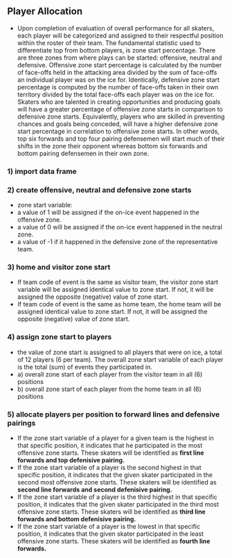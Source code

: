 ## Player Allocation
- Upon completion of evaluation of overall performance for all skaters, each player will be categorized and assigned to their respectful position within the roster of their team. The fundamental statistic used to differentiate top from bottom players, is zone start percentage. There are three zones from where plays can be started: offensive, neutral and defensive. Offensive zone start percentage is calculated by the number of face-offs held in the attacking area divided by the sum of face-offs an individual player was on the ice for. Identically, defensive zone start percentage is computed by the number of face-offs taken in their own territory divided by the total face-offs each player was on the ice for. Skaters who are talented in creating opportunities and producing goals will have a greater percentage of offensive zone starts in comparison to defensive zone starts. Equivalently, players who are skilled in preventing chances and goals being conceded, will have a higher defensive zone start percentage in correlation to offensive zone starts. In other words, top six forwards and top four pairing defensemen will start much of their shifts in the zone their opponent whereas bottom six forwards and bottom pairing defensemen in their own zone.
### 1) import data frame
### 2) create offensive, neutral and defensive zone starts
- zone start variable:
- a value of 1 will be assigned if the on-ice event happened in the offensive zone. 
- a value of 0 will be assigned if the on-ice event happened in the neutral zone. 
- a value of -1 if it happened in the defensive zone of the representative team.
### 3) home and visitor zone start
- If team code of event is the same as visitor team, the visitor zone start variable will be assigned identical value to zone start. If not, it will be assigned the opposite (negative) value of zone start.
- If team code of event is the same as home team, the home team will be assigned identical value to zone start. If not, it will be assigned the opposite (negative) value of zone start.
### 4) assign zone start to players
- the value of zone start is assigned to all players that were on ice, a total of 12 players (6 per team). The overall zone start variable of each player is the total (sum) of events they participated in.
- a) overall zone start of each player from the visitor team in all (6) positions
- b) overall zone start of each player from the home team in all (6) positions
### 5) allocate players per position to forward lines and defensive pairings
- If the zone start variable of a player for a given team is the highest in that specific position, it indicates that he participated in the most offensive zone starts. These skaters will be identified as **first line forwards and top defenisive pairing.**
- If the zone start variable of a player is the second highest in that specific position, it indicates that the given skater participated in the second most offensive zone starts. These skaters will be identified as **second line forwards and second defenisive pairing.**
- If the zone start variable of a player is the third highest in that specific position, it indicates that the given skater participated in the third most offensive zone starts. These skaters will be identified as **third line forwards and bottom defenisive pairing.**
- If the zone start variable of a player is the lowest in that specific position, it indicates that the given skater participated in the least offensive zone starts. These skaters will be identified as **fourth line forwards.**
